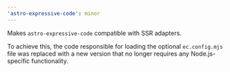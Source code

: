```yaml
---
'astro-expressive-code': minor
---
```


Makes `astro-expressive-code` compatible with SSR adapters.

To achieve this, the code responsible for loading the optional `ec.config.mjs` file was replaced with a new version that no longer requires any Node.js-specific functionality.
